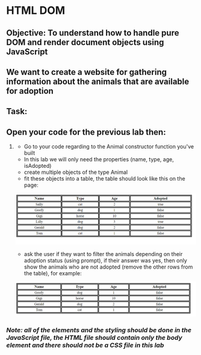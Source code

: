 # HTML DOM 

## Objective: To understand how to handle pure DOM and render document objects using JavaScript

## We want to create a website for gathering information about the animals that are available for adoption

## Task:

## Open your code for the previous lab then:

1. - Go to your code regarding to the Animal constructor function you've built
   - In this lab we will only need the properties (name, type, age, isAdopted)
   - create multiple objects of the type Animal
   - fit these objects into a table, the table should look like this on the page: 
   
   ![animal table](img/animalsTable.PNG)
   - ask the user if they want to filter the animals depending on their adoption status (using prompt), if their answer was yes, then only show the animals who are not adopted (remove the other rows from the table), for example: 

   ![only not adopted](img/onlynotadopted.PNG)

### ***Note: all of the elements and the styling should be done in the JavaScript file, the HTML file should contain only the body element and there should not be a CSS file in this lab***